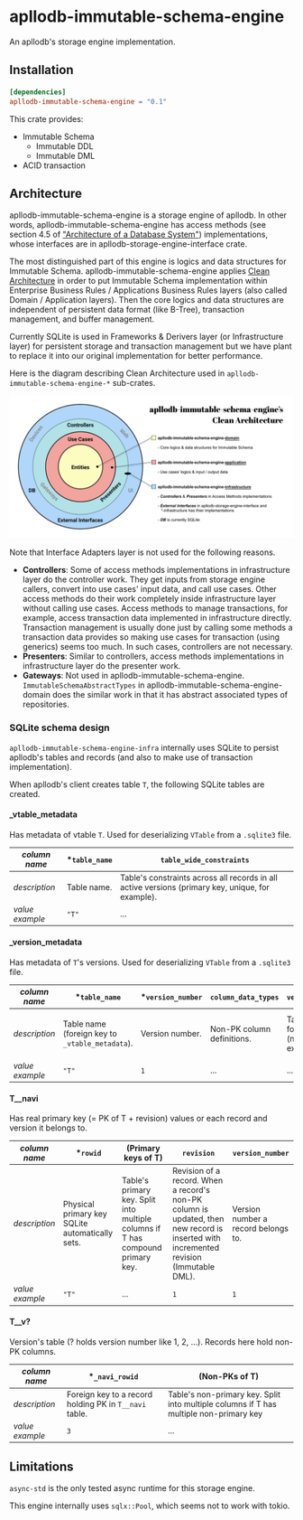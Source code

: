 # apllodb-immutable-schema-engine

An apllodb's storage engine implementation.

## Installation

```toml
[dependencies]
apllodb-immutable-schema-engine = "0.1"
```

This crate provides:

- Immutable Schema
  - Immutable DDL
  - Immutable DML
- ACID transaction

## Architecture

apllodb-immutable-schema-engine is a storage engine of apllodb. In other words, apllodb-immutable-schema-engine has access methods (see section 4.5 of ["Architecture of a Database System"](https://dsf.berkeley.edu/papers/fntdb07-architecture.pdf)) implementations, whose interfaces are in apllodb-storage-engine-interface crate.

The most distinguished part of this engine is logics and data structures for Immutable Schema.
apllodb-immutable-schema-engine applies [Clean Architecture](https://blog.cleancoder.com/uncle-bob/2012/08/13/the-clean-architecture.html) in order to put Immutable Schema implementation within Enterprise Business Rules / Applications Business Rules layers (also called Domain / Application layers). Then the core logics and data structures are independent of persistent data format (like B-Tree), transaction management, and buffer management.

Currently SQLite is used in Frameworks & Derivers layer (or Infrastructure layer) for persistent storage and transaction management but we have plant to replace it into our original implementation for better performance.

Here is the diagram describing Clean Architecture used in `apllodb-immutable-schema-engine-*` sub-crates.

![apllodb-immutable-schema-engine's Clean Architecture (src: https://www.figma.com/file/4gSzS7R9WQBKx54RQIjVpD/apllodb-immutable-schema-engine-s-Clean-Architecture)](./doc/apllodb-immutable-schema-engine-clean-architecture.svg)

Note that Interface Adapters layer is not used for the following reasons.

- **Controllers**: Some of access methods implementations in infrastructure layer do the controller work. They get inputs from storage engine callers, convert into use cases' input data, and call use cases. Other access methods do their work completely inside infrastructure layer without calling use cases. Access methods to manage transactions, for example, access transaction data implemented in infrastructure directly. Transaction management is usually done just by calling some methods a transaction data provides so making use cases for transaction (using generics) seems too much. In such cases, controllers are not necessary.
- **Presenters**: Similar to controllers, access methods implementations in infrastructure layer do the presenter work.
- **Gateways**: Not used in apllodb-immutable-schema-engine. `ImmutableSchemaAbstractTypes` in apllodb-immutable-schema-engine-domain does the similar work in that it has abstract associated types of repositories.

### SQLite schema design

`apllodb-immutable-schema-engine-infra` internally uses SQLite to persist apllodb's tables and records (and also to make use of transaction implementation).

When apllodb's client creates table `T`, the following SQLite tables are created.

#### _vtable_metadata

Has metadata of vtable `T`. Used for deserializing `VTable` from a `.sqlite3` file.

| _column name_ | *`table_name` | `table_wide_constraints` |
|--|--|--|
| _description_ | Table name. | Table's constraints across all records in all active versions (primary key, unique, for example). |
| _value example_ | `"T"` | ... |

#### _version_metadata

Has metadata of `T`'s versions. Used for deserializing `VTable` from a `.sqlite3` file.

| _column name_ | \*`table_name` | \*`version_number` | `column_data_types` | `version_constraints` | `is_active` |
|--|--|--|--|--|--|
| _description_ | Table name (foreign key to `_vtable_metadata`). | Version number. | Non-PK column definitions. | Table's constraints for a single record (not null, default, for example). | Whether the version is active or not. |
| _value example_ | `"T"` | `1` | ... | ... | `true` |

#### T__navi

Has real primary key (= PK of T + revision) values or each record and version it belongs to.

| _column name_ | *`rowid` | (Primary keys of T) | `revision` | `version_number` |
|--|--|--|--|--|
| _description_ | Physical primary key SQLite automatically sets. | Table's primary key. Split into multiple columns if T has compound primary key. | Revision of a record. When a record's non-PK column is updated, then new record is inserted with incremented revision (Immutable DML). | Version number a record belongs to.
| _value example_ | `"T"` | ... | `1` | `1` |

#### T__v?

Version's table (? holds version number like 1, 2, ...). Records here hold non-PK columns.

| _column name_ | *`_navi_rowid` | (Non-PKs of T) |
|--|--|--|
| _description_ | Foreign key to a record holding PK in `T__navi` table. | Table's non-primary key. Split into multiple columns if T has multiple non-primary key|
| _value example_ | `3` | ... |

## Limitations

`async-std` is the only tested async runtime for this storage engine.

This engine internally uses `sqlx::Pool`, which seems not to work with tokio.
